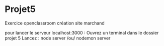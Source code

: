 # Projet5
Exercice openclassroom création site marchand

pour lancer le serveur localhost:3000 :
    Ouvrez un terminal dans le dossier projet 5
    Lancez : node server /ou/ nodemon server

